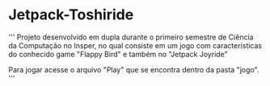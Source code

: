 # Jetpack-Toshiride
'''
Projeto desenvolvido em dupla durante o primeiro semestre de Ciência da Computação
no Insper, no qual consiste em um jogo com características do conhecido game "Flappy
Bird" e também no "Jetpack Joyride"


Para jogar acesse o arquivo "Play" que se encontra dentro da pasta "jogo".
'''
